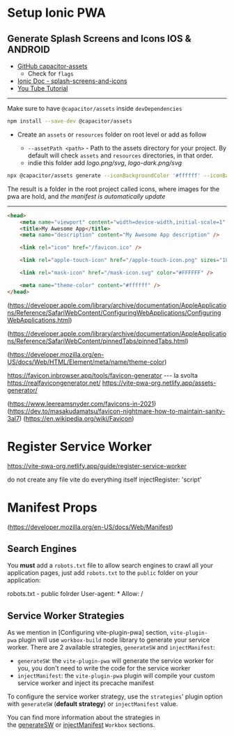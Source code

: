 # Setup Ionic PWA

## Generate Splash Screens and Icons IOS & ANDROID

- [GitHub capacitor-assets](https://github.com/ionic-team/capacitor-assets)
  - Check for `flags`
- [Ionic Doc - splash-screens-and-icons](https://capacitorjs.com/docs/next/guides/splash-screens-and-icons)
- [You Tube Tutorial](https://youtu.be/K7ghUiXLef8?si=MISUSRlohbGpViok&t=10425)

---

Make sure to have `@capacitor/assets` inside `devDependencies`

```bash
npm install --save-dev @capacitor/assets
```

- Create an `assets` or `resources` folder on root level or add as follow

  - `--assetPath <path>` - Path to the assets directory for your project. By default will check `assets` and `resources` directories, in that order.
  - indie this folder add _logo.png/svg_, _logo-dark.png/svg_

```bash
npx @capacitor/assets generate --iconBackgroundColor '#ffffff' --iconBackgroundColorDark '#000000' --splashBackgroundColor '#ffffff' --splashBackgroundColorDark '#000000'  --ios --android
```

The result is a folder in the root project called icons, where images for the pwa are hold, and _the manifest is automatically update_

---

```html
<head>
	<meta name="viewport" content="width=device-width,initial-scale=1" />
	<title>My Awesome App</title>
	<meta name="description" content="My Awesome App description" />

	<link rel="icon" href="/favicon.ico" />

	<link rel="apple-touch-icon" href="/apple-touch-icon.png" sizes="180x180" />

	<link rel="mask-icon" href="/mask-icon.svg" color="#FFFFFF" />

	<meta name="theme-color" content="#ffffff" />
</head>
```

(https://developer.apple.com/library/archive/documentation/AppleApplications/Reference/SafariWebContent/ConfiguringWebApplications/ConfiguringWebApplications.html)

(https://developer.apple.com/library/archive/documentation/AppleApplications/Reference/SafariWebContent/pinnedTabs/pinnedTabs.html)

(https://developer.mozilla.org/en-US/docs/Web/HTML/Element/meta/name/theme-color)

https://favicon.inbrowser.app/tools/favicon-generator --- la svolta
https://realfavicongenerator.net/
https://vite-pwa-org.netlify.app/assets-generator/

(https://www.leereamsnyder.com/favicons-in-2021)
(https://dev.to/masakudamatsu/favicon-nightmare-how-to-maintain-sanity-3al7)
(https://en.wikipedia.org/wiki/Favicon)

# Register Service Worker

https://vite-pwa-org.netlify.app/guide/register-service-worker

do not create any file vite do everything itself
injectRegister: 'script'

# Manifest Props

(https://developer.mozilla.org/en-US/docs/Web/Manifest)

## Search Engines

You **must** add a `robots.txt` file to allow search engines to crawl all your application pages, just add `robots.txt` to the `public` folder on your application:

robots.txt - public folrder
User-agent: *
Allow: /


## Service Worker Strategies
As we mention in [Configuring vite-plugin-pwa] section, `vite-plugin-pwa` plugin will use `workbox-build` node library to generate your service worker. There are 2 available strategies, `generateSW` and `injectManifest`:

- `generateSW`: the `vite-plugin-pwa` will generate the service worker for you, you don't need to write the code for the service worker
- `injectManifest`: the `vite-plugin-pwa` plugin will compile your custom service worker and inject its precache manifest

To configure the service worker strategy, use the `strategies`' plugin option with `generateSW` (**default strategy**) or `injectManifest` value.

You can find more information about the strategies in the [generateSW](https://vite-pwa-org.netlify.app/workbox/generate-sw) or [injectManifest](https://vite-pwa-org.netlify.app/workbox/inject-manifest) `Workbox` sections.



